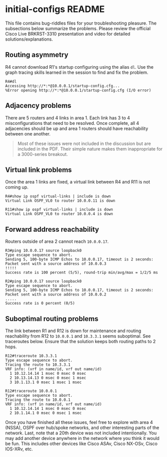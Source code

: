 # initial-configs README
This file contains bug-riddles files for your troubleshooting pleasure. The subsections below summarize the problems. Please review the official Cisco Live BRKRST-3310 presentation and video for detailed solutions/explanations.

## Routing asymmetry
R4 cannot download R1's startup configuring using the alias `dl`. Use the graph tracing skills learned in the session to find and fix the problem.

```
R4#dl
Accessing http://*:*@10.0.0.1/startup-config.cfg...
%Error opening http://*:*@10.0.0.1/startup-config.cfg (I/O error)
```

## Adjacency problems
There are 5 routers and 4 links in area 1. Each link has 3 to 4 misconfigurations that need to be resolved. Once complete, all 4 adjacencies should be up and area 1 routers should have reachability between one another.

> Most of these issues were not included in the discussion but are included in the PDF. Their simple nature makes them inappropriate for a 3000-series breakout.

## Virtual link problems
Once the area 1 links are fixed, a virtual link between R4 and R11 is not coming up.

```
R4#show ip ospf virtual-links | include is down
Virtual Link OSPF_VL0 to router 10.0.0.11 is down

R11#show ip ospf virtual-links | include is down
Virtual Link OSPF_VL0 to router 10.0.0.4 is down
```

## Forward address reachability
Routers outside of area 2 cannot reach `10.0.0.17`.

```
R3#ping 10.0.0.17 source loopback0
Type escape sequence to abort.
Sending 5, 100-byte ICMP Echos to 10.0.0.17, timeout is 2 seconds:
Packet sent with a source address of 10.0.0.3
!!!!!
Success rate is 100 percent (5/5), round-trip min/avg/max = 1/2/5 ms

R2#ping 10.0.0.17 source loopback0
Type escape sequence to abort.
Sending 5, 100-byte ICMP Echos to 10.0.0.17, timeout is 2 seconds:
Packet sent with a source address of 10.0.0.2
.....
Success rate is 0 percent (0/5)
```

## Suboptimal routing problems
The link between R1 and R12 is down for maintenance and routing reachability from R12 to `10.0.0.1` and `10.3.3.1` seems suboptimal. See traceroutes below. Ensure that the solution keeps both routing paths to 2 hops.

```
R12#traceroute 10.3.3.1
Type escape sequence to abort.
Tracing the route to 10.3.3.1
VRF info: (vrf in name/id, vrf out name/id)
  1 10.12.14.14 1 msec 0 msec 0 msec
  2 10.13.14.13 0 msec 0 msec 1 msec
  3 10.1.13.1 0 msec 1 msec 1 msec
  
R12#traceroute 10.0.0.1
Type escape sequence to abort.
Tracing the route to 10.0.0.1
VRF info: (vrf in name/id, vrf out name/id)
  1 10.12.14.14 1 msec 0 msec 0 msec
  2 10.1.14.1 0 msec 0 msec 1 msec
```

Once you have finished all these issues, feel free to explore with area 4 (NSSA), OSPF over hub/spoke networks, and other interesting parts of the network. Last, note that a 20th device was not included intentionally. You may add another device anywhere in the network where you think it would be fun. This includes other devices like Cisco ASAv, Cisco NX-OSv, Cisco IOS-XRv, etc.

